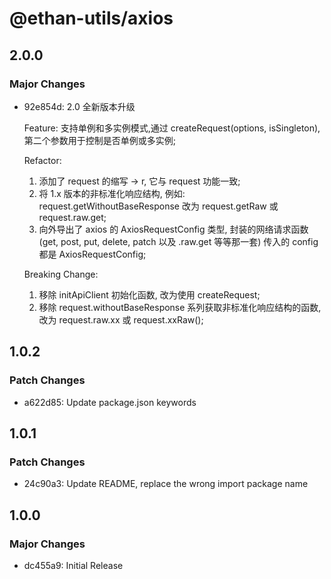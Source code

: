 # @ethan-utils/axios

## 2.0.0

### Major Changes

- 92e854d: 2.0 全新版本升级

  Feature: 支持单例和多实例模式,通过 createRequest(options, isSingleton), 第二个参数用于控制是否单例或多实例;

  Refactor:
  1. 添加了 request 的缩写 -> r, 它与 request 功能一致;
  2. 将 1.x 版本的非标准化响应结构, 例如: request.getWithoutBaseResponse 改为 request.getRaw 或 request.raw.get;
  3. 向外导出了 axios 的 AxiosRequestConfig 类型, 封装的网络请求函数 (get, post, put, delete, patch 以及 .raw.get 等等那一套) 传入的 config 都是 AxiosRequestConfig;

  Breaking Change:
  1. 移除 initApiClient 初始化函数, 改为使用 createRequest;
  2. 移除 request.withoutBaseResponse 系列获取非标准化响应结构的函数, 改为 request.raw.xx 或 request.xxRaw();

## 1.0.2

### Patch Changes

- a622d85: Update package.json keywords

## 1.0.1

### Patch Changes

- 24c90a3: Update README, replace the wrong import package name

## 1.0.0

### Major Changes

- dc455a9: Initial Release
